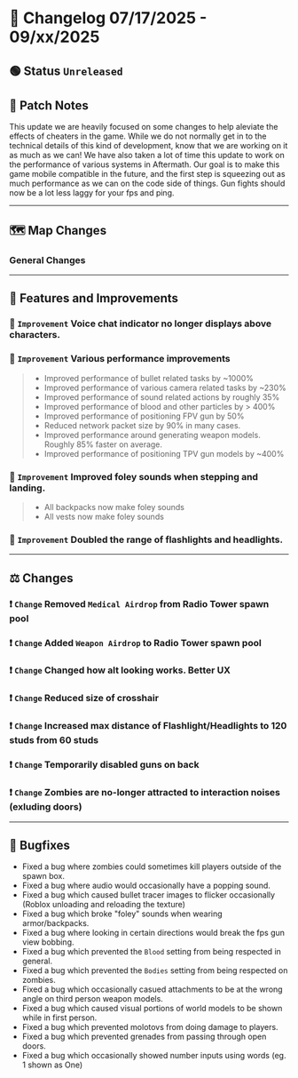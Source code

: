 # 📑 Changelog 07/17/2025 - 09/xx/2025

## 🟢 Status `Unreleased`

## 💬 Patch Notes

This update we are heavily focused on some changes to help aleviate the effects of cheaters in the game. While we do not normally get in to the technical details of this kind of development, know that we are working on it as much as we can!
We have also taken a lot of time this update to work on the performance of various systems in Aftermath. Our goal is to make this game mobile compatible in the future, and the first step is squeezing out as much performance as we can on the code side of things.
Gun fights should now be a lot less laggy for your fps and ping.
________

## 🗺️ Map Changes

### General Changes

________

## 📢 Features and Improvements

### 🔼 `Improvement` Voice chat indicator no longer displays above characters.

### 🔼 `Improvement` Various performance improvements
>- Improved performance of bullet related tasks by ~1000%
>- Improved performance of various camera related tasks by ~230%
>- Improved performance of sound related actions by roughly 35%
>- Improved performance of blood and other particles by > 400%
>- Improved performance of positioning FPV gun by 50%
>- Reduced network packet size by 90% in many cases.
>- Improved performance around generating weapon models. Roughly 85% faster on average.
>- Improved performance of positioning TPV gun models by ~400%

### 🔼 `Improvement` Improved foley sounds when stepping and landing.
>- All backpacks now make foley sounds
>- All vests now make foley sounds

### 🔼 `Improvement` Doubled the range of flashlights and headlights.

________

## ⚖️ Changes

### ❗ `Change` Removed `Medical Airdrop` from Radio Tower spawn pool

### ❗ `Change` Added `Weapon Airdrop` to Radio Tower spawn pool

### ❗ `Change` Changed how alt looking works. Better UX

### ❗ `Change` Reduced size of crosshair

### ❗ `Change` Increased max distance of Flashlight/Headlights to 120 studs from 60 studs

### ❗ `Change` Temporarily disabled guns on back

### ❗ `Change` Zombies are no-longer attracted to interaction noises (exluding doors)
________

## 🐛 Bugfixes
- Fixed a bug where zombies could sometimes kill players outside of the spawn box.
- Fixed a bug where audio would occasionally have a popping sound.
- Fixed a bug which caused bullet tracer images to flicker occasionally (Roblox unloading and reloading the texture)
- Fixed a bug which broke "foley" sounds when wearing armor/backpacks.
- Fixed a bug where looking in certain directions would break the fps gun view bobbing.
- Fixed a bug which prevented the `Blood` setting from being respected in general.
- Fixed a bug which prevented the `Bodies` setting from being respected on zombies.
- Fixed a bug which occasionally casued attachments to be at the wrong angle on third person weapon models.
- Fixed a bug which caused visual portions of world models to be shown while in first person.
- Fixed a bug which prevented molotovs from doing damage to players.
- Fixed a bug which prevented grenades from passing through open doors.
- Fixed a bug which occasionally showed number inputs using words (eg. 1 shown as One)
